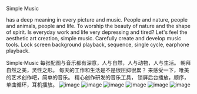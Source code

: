 Simple Music

has a deep meaning in every picture and music. People and nature, people and animals, people and life.
To worship the beauty of nature and the shape of spirit.
Is everyday work and life very depressing and tired?
Let's feel the aesthetic art creation, simple music.
Carefully create and develop music tools.
Lock screen background playback, sequence, single cycle, earphone playback.

Simple·Music 每张配图与音乐都有深意，人与自然，人与动物，人与生活。
朝拜自然之美，灵性之形。
每天的工作和生活是不是很压抑很累？
来感受一下，唯美的艺术创作吧，简单的音乐。
精心创作研发的音乐工具，
锁屏后台播放，顺序，单曲循环，耳机播放。
![image](https://github.com/wangyuanyuan166/scode/blob/master/Resource/m01.png)
![image](https://github.com/wangyuanyuan166/scode/blob/master/Resource/m02.png)
![image](https://github.com/wangyuanyuan166/scode/blob/master/Resource/m03.png)
![image](https://github.com/wangyuanyuan166/scode/blob/master/Resource/m04.png)
![image](https://github.com/wangyuanyuan166/scode/blob/master/Resource/m05.png)
![image](https://github.com/wangyuanyuan166/scode/blob/master/Resource/m06.png)

<!--![image](https://github.com/ntgod/DateProTool /blob/master/DateProTool/Resource/datepro1.png)-->
<!--![video](https://github.com/ntgod/DateProTool /blob/master/DateProTool/Resource/1080x1920.mp4)-->

